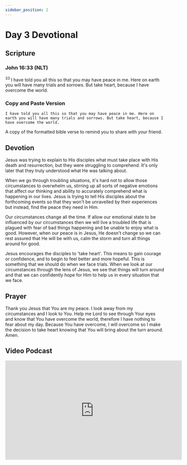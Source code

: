 ```yaml
---
sidebar_position: 2
---
```


# Day 3 Devotional

## Scripture
### John 16:33 (NLT)
<sup>33</sup> I have told you all this so that you may have peace in me. Here on earth you will have many trials and sorrows. But take heart, because I have overcome the world.

### Copy and Paste Version
```mdx title="John 16:33 (NLT)"
I have told you all this so that you may have peace in me. Here on earth you will have many trials and sorrows. But take heart, because I have overcome the world.
```

A copy of the formatted bible verse to remind you to share with your friend.

## Devotion

Jesus was trying to explain to His disciples what must take place with His death and resurrection, but they were struggling to comprehend. It's only later that they truly understood what He was talking about. 

When we go through troubling situations, it's hard not to allow those circumstances to overwhelm us, stirring up all sorts of negative emotions that affect our thinking and ability to accurately comprehend what is happening in our lives. Jesus is trying to tell His disciples about the forthcoming events so that they won't be unravelled by their experiences but instead, find the peace they need in Him.

Our circumstances change all the time. If allow our emotional state to be influenced by our circumstances then we will live a troubled life that is plagued with fear of bad things happening and be unable to enjoy what is good. However, when our peace is in Jesus, He doesn't change so we can rest assured that He will be with us, calm the storm and turn all things around for good.

Jesus encourages the disciples to 'take heart'. This means to gain courage or confidence, and to begin to feel better and more hopeful. This is something that we should do when we face trials. When we look at our circumstances through the lens of Jesus, we see that things will turn around and that we can confidently hope for Him to help us in every situation that we face. 

## Prayer

Thank you Jesus that You are my peace. I look away from my circumstances and I look to You. Help me Lord to see through Your eyes and know that You have overcome the world, therefore I have nothing to fear about my day. Because You have overcome, I will overcome so I make the decision to take heart knowing that You will bring about the turn around. Amen.

## Video Podcast

<iframe width="560" height="315" src="https://www.youtube.com/embed/CNJkzHYju1M" title="YouTube video player" frameborder="0" allow="accelerometer; autoplay; clipboard-write; encrypted-media; gyroscope; picture-in-picture; web-share" allowfullscreen></iframe>